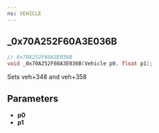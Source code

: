 ```yaml
---
ns: VEHICLE
---
```

## _0x70A252F60A3E036B

```c
// 0x70A252F60A3E036B
void _0x70A252F60A3E036B(Vehicle p0, float p1);
```

Sets veh+348 and veh+358

## Parameters
* **p0**
* **p1**

